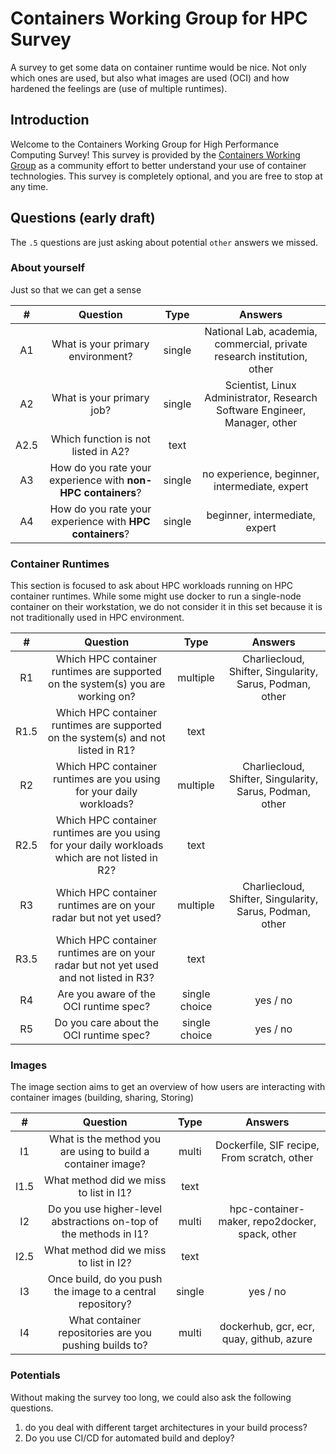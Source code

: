 # Containers Working Group for HPC Survey

A survey to get some data on container runtime would be nice. Not only which ones are used, but also what images are used (OCI) and how hardened the feelings are (use of multiple runtimes).
## Introduction

Welcome to the Containers Working Group for High Performance Computing Survey! This survey is provided by the [Containers Working Group](https://supercontainers.github.io/containers-wg/) as a community effort to better understand your use of container technologies. This survey is completely optional, and you are free to stop at any time. 
## Questions (early draft)

The `.5` questions are just asking about potential `other` answers we missed.

### About yourself

Just so that we can get a sense

| #  | Question | Type | Answers |
|:--:|:---------:|:----:|:---------------------:|
| A1 | What is your primary environment? | single | National Lab, academia, commercial, private research institution, other |
| A2 | What is your primary job? | single | Scientist, Linux Administrator, Research Software Engineer, Manager, other |
| A2.5 | Which function is not listed in A2? | text | |
| A3 | How do you rate your experience with **non-HPC containers**? | single | no experience, beginner, intermediate, expert |
| A4 | How do you rate your experience with **HPC containers**? | single | beginner, intermediate, expert |

### Container Runtimes

This section is focused to ask about HPC workloads running on HPC container runtimes. While some might use docker to run a single-node container on their workstation, we do not consider it in this set because it is not traditionally used in HPC environment.


| #  | Question | Type | Answers |
|:--:|:---------:|:----:|:---------------------:|
| R1 | Which HPC container runtimes are supported on the system(s) you are working on? | multiple | Charliecloud, Shifter, Singularity, Sarus, Podman, other |
| R1.5 | Which HPC container runtimes are supported on the system(s) and not listed in R1? | text | |
| R2 | Which HPC container runtimes are you using for your daily workloads? | multiple | Charliecloud, Shifter, Singularity, Sarus, Podman, other |
| R2.5 | Which HPC container runtimes are you using for your daily workloads which are not listed in R2? | text | |
| R3 | Which HPC container runtimes are on your radar but not yet used? | multiple | Charliecloud, Shifter, Singularity, Sarus, Podman, other |
| R3.5 | Which HPC container runtimes are on your radar but not yet used and not listed in R3? | text | |
| R4 | Are you aware of the OCI runtime spec? | single choice | yes / no |
| R5 | Do you care about the OCI runtime spec? | single choice | yes / no |

### Images

The image section aims to get an overview of how users are interacting with container images (building, sharing, Storing)

| #  | Question | Type | Answers |
|:--:|:---------:|:----:|:---------------------:|
| I1 | What is the method you are using to build a container image? | multi | Dockerfile, SIF recipe, From scratch, other |
| I1.5 | What method did we miss to list in I1? | text | |
| I2 | Do you use higher-level abstractions on-top of the methods in I1? | multi | hpc-container-maker, repo2docker, spack, other |
| I2.5 | What method did we miss to list in I2? | text | |
| I3 | Once build, do you push the image to a central repository? | single | yes / no |
| I4 | What container repositories are you pushing builds to? | multi | dockerhub, gcr, ecr, quay, github, azure |

### Potentials

Without making the survey too long, we could also ask the following questions.

1. do you deal with different target architectures in your build process?
2. Do you use CI/CD for automated build and deploy?

